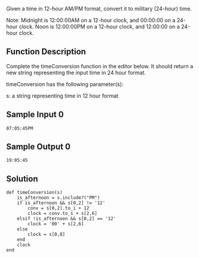 Given a time in 12-hour AM/PM format, convert it to military (24-hour) time.

Note: Midnight is 12:00:00AM on a 12-hour clock, and 00:00:00 on a 24-hour clock. Noon is 12:00:00PM on a 12-hour clock, and 12:00:00 on a 24-hour clock.

## Function Description

Complete the timeConversion function in the editor below. It should return a new string representing the input time in 24 hour format.

timeConversion has the following parameter(s):

s: a string representing time in 12 hour format

## Sample Input 0
```
07:05:45PM
```
## Sample Output 0
```
19:05:45
```
## Solution
```
def timeConversion(s)
    is_afternoon = s.include?("PM")
    if is_afternoon && s[0,2] != '12'
        conv = s[0,2].to_i + 12
        clock = conv.to_s + s[2,6]
    elsif !is_afternoon && s[0,2] == '12'
        clock = '00' + s[2,6]
    else
        clock = s[0,8]
    end
    clock
end
```